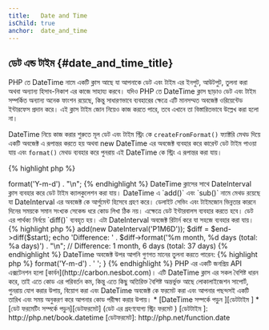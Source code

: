 ```yaml
---
title:   Date and Time
isChild: true
anchor:  date_and_time
---
```


## ডেট এন্ড টাইম {#date_and_time_title}

PHP তে DateTime নামে একটি ক্লাস আছে যা আপনাকে ডেট এবং টাইম এর ইনপুট, আউটপুট, তুলনা করা অথবা অন্যান্য হিসাব-নিকাশ এর কাজে সাহায্য করবে। যদিও PHP তে DateTime ক্লাস ছাড়াও ডেট এবং টাইম সম্পর্কিত অন্যান্য অনেক ফাংশন রয়েছে, কিন্তু সাধারণভাবে ব্যবহারের ক্ষেত্রে এটি মানসম্মত অবজেক্ট ওরিয়েন্টেড ইন্টারফেস প্রদান করে। এই ক্লাস টাইম জোন নিয়েও কাজ করতে পারে, তবে এখানে তা বিস্তারিতভাবে উল্লেখ করা হলো না।

DateTime নিয়ে কাজ করার শুরুতে মূল ডেট এবং টাইম স্ট্রিং কে `createFromFormat()` ফ্যাক্টরি মেথড দিয়ে একটি অবজেক্ট এ রূপান্তর করতে হয়
অথবা new DateTime এর অবজেক্ট ব্যবহার করে কারেন্ট ডেট টাইম পাওয়া যায় এবং `format()` মেথড ব্যবহার করে পুনরায় এই DateTime কে স্ট্রিং এ রূপান্তর করা যায়।

{% highlight php %}
<?php
$raw = '22. 11. 1968';
$start = DateTime::createFromFormat('d. m. Y', $raw);

echo 'Start date: ' . $start->format('Y-m-d') . "\n";
{% endhighlight %}

DateTime ক্লাসের সাথে DateInterval ক্লাস ব্যবহার করে ডেট টাইম ক্যালকুলেশন করা যায়। DateTime এ `add()` এবং `sub()` নামে মেথড রয়েছে যা DateInterval এর অবজেক্ট  কে আর্গুমেন্ট হিসেবে গ্রহণ করে। ডেলাইট সেভিং এবং টাইমজোন ভিন্নতার কারনে দিনের সময়কে সমান সংখ্যক সেকেন্ড ধরে কোড লিখা ঠিক নয়। এক্ষেত্রে ডেট ইন্টারবালস ব্যবহার করতে হবে। ডেট এর পার্থক্য নির্নয়ে `diff()` ব্যবহৃত হয়। এটা DateInterval অবজেক্ট রিটার্ন করে যা সহজে ব্যবহার করা যায়।

{% highlight php %}
<?php
// create a copy of $start and add one month and 6 days
$end = clone $start;
$end->add(new DateInterval('P1M6D'));

$diff = $end->diff($start);
echo 'Difference: ' . $diff->format('%m month, %d days (total: %a days)') . "\n";
// Difference: 1 month, 6 days (total: 37 days)
{% endhighlight %}

DateTime অবজেক্ট উপর আপনি গুণগত মানের তুলনা করতে পারেন:

{% highlight php %}
<?php
if ($start < $end) {
    echo "Start is before the end!\n";
}
{% endhighlight %}

শেষ উদাহরন টি DatePeriod ক্লাস কে বর্ননা করে। এটি পুনরাবৃত্ত ইভেন্টগুলি পুনরাবৃত্তির জন্য ব্যবহার করা হয়। এটি DateTime স্টার্ট এবং এন্ড্ দুইটি অবজেক্ট এবং তাদের মধ্যেকার ব্যবধান গ্রহন করে ও তাদের মধ্যেকার সবগুলো ইভেন্ট রিটার্ন করে।

{% highlight php %}
<?php
// output all thursdays between $start and $end
$periodInterval = DateInterval::createFromDateString('first thursday');
$periodIterator = new DatePeriod($start, $periodInterval, $end, DatePeriod::EXCLUDE_START_DATE);
foreach ($periodIterator as $date) {
    // output each date in the period
    echo $date->format('Y-m-d') . ' ';
}
{% endhighlight %}

PHP এর একটি জনপ্রিয় API এক্সটেনশন হলো [কার্বন](http://carbon.nesbot.com)। এটি DateTime ক্লাস এর সকল বৈশিষ্ট ধারন করে, তাই এতে কোড এর পরিবর্তন কম, কিন্তু এতে কিছু অতিরিক্ত বৈশিষ্ট অন্তর্ভুক্ত  আছে লোকালাইজেশন সাপোর্ট, পুনরায় যোগ করার উপায়, বিয়োগ করা এবং DateTime অবজেক্ট কে ফরমেট করা এবং আপনার পছন্দসই একটি তারিখ এবং সময় অনুকরণ করে আপনার কোড পরীক্ষা করার উপায়।

* [DateTime সম্পর্কে পড়ুন ][ডেটটাইম ]
* [ডেট ফরমেটিং সম্পর্কে পড়ুন][ডেটফরমেট] (ডেট এর গ্রহণযোগ্য স্ট্রিং ফরমেট )

[ডেটটাইম ]: http://php.net/book.datetime
[ডেটফরমেট]: http://php.net/function.date
